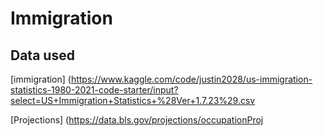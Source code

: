 # Immigration

## Data used 
[immigration] (https://www.kaggle.com/code/justin2028/us-immigration-statistics-1980-2021-code-starter/input?select=US+Immigration+Statistics+%28Ver+1.7.23%29.csv 
 
[Projections] (https://data.bls.gov/projections/occupationProj
